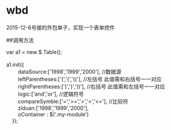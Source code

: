 # wbd
2015-12-6号接的外包单子，实现一个表单控件</br>

##调用方法

var a1 = new $.Table();</br></br>
a1.init({</br>
&nbsp;&nbsp;&nbsp;&nbsp;&nbsp;&nbsp;&nbsp;&nbsp;dataSource:['1998','1999','2000'],   //数据源</br>
&nbsp;&nbsp;&nbsp;&nbsp;&nbsp;&nbsp;&nbsp;&nbsp;leftParentheses:['(','{','(('],    //左括号       此值需和右括号一一对应</br>
&nbsp;&nbsp;&nbsp;&nbsp;&nbsp;&nbsp;&nbsp;&nbsp;rightParentheses:[')','}','))'],    //右括号      此值需和左括号一一对应</br>
&nbsp;&nbsp;&nbsp;&nbsp;&nbsp;&nbsp;&nbsp;&nbsp;logic:['and','or'],   //逻辑符号</br>
&nbsp;&nbsp;&nbsp;&nbsp;&nbsp;&nbsp;&nbsp;&nbsp;compareSymble:['=','>=','>','<','<='],    //比较符</br>
&nbsp;&nbsp;&nbsp;&nbsp;&nbsp;&nbsp;&nbsp;&nbsp;ziduan:['1998','1999','2000'],</br>
&nbsp;&nbsp;&nbsp;&nbsp;&nbsp;&nbsp;&nbsp;&nbsp;oContainer : $('.my-module')</br>
&nbsp;&nbsp;&nbsp;&nbsp;});</br>
